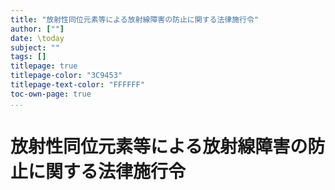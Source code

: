 ```yaml
---
title: "放射性同位元素等による放射線障害の防止に関する法律施行令"
author: [""]
date: \today
subject: ""
tags: []
titlepage: true
titlepage-color: "3C9453"
titlepage-text-color: "FFFFFF"
toc-own-page: true
...
```


# 放射性同位元素等による放射線障害の防止に関する法律施行令
